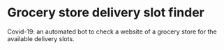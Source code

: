 # Grocery store delivery slot finder

Covid-19: an automated bot to check a website of a grocery store for the available delivery slots.
